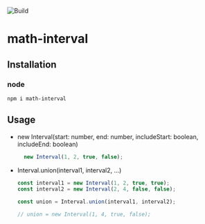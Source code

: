 ![Build](https://github.com/lezram/math-interval/workflows/Build/badge.svg)

# math-interval

## Installation

### node
```
npm i math-interval
```

## Usage

* new Interval(start: number, end: number, includeStart: boolean, includeEnd: boolean)
    ```typescript
      new Interval(1, 2, true, false);
    ```
* Interval.union(interval1, interval2, ...)
    ```typescript
    const interval1 = new Interval(1, 2, true, true);
    const interval2 = new Interval(2, 4, false, false);
  
    const union = Interval.union(interval1, interval2);
  
    // union = new Interval(1, 4, true, false);
    ```
